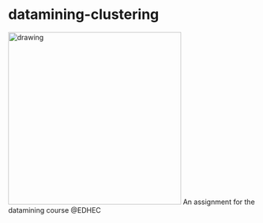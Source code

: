# datamining-clustering

<img src="https://github-production-user-asset-6210df.s3.amazonaws.com/62346206/280527602-1832acdf-8a4e-4024-80bb-970119307390.png" alt="drawing" width="350"/>
An assignment for the datamining course @EDHEC
